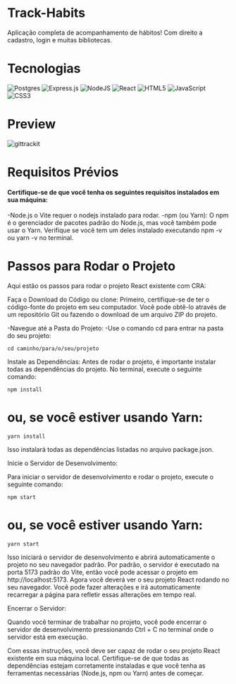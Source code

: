 # Track-Habits
Aplicação completa de acompanhamento de hábitos! Com direito a cadastro, login e muitas bibliotecas.

# Tecnologias
![Postgres](https://img.shields.io/badge/postgres-%23316192.svg?style=for-the-badge&logo=postgresql&logoColor=white)
![Express.js](https://img.shields.io/badge/express.js-%23404d59.svg?style=for-the-badge&logo=express&logoColor=%2361DAFB)
![NodeJS](https://img.shields.io/badge/node.js-6DA55F?style=for-the-badge&logo=node.js&logoColor=white)
![React](https://img.shields.io/badge/react-%2320232a.svg?style=for-the-badge&logo=react&logoColor=%2361DAFB)
![HTML5](https://img.shields.io/badge/html5-%23E34F26.svg?style=for-the-badge&logo=html5&logoColor=white)
![JavaScript](https://img.shields.io/badge/javascript-%23323330.svg?style=for-the-badge&logo=javascript&logoColor=%23F7DF1E)
![CSS3](https://img.shields.io/badge/css3-%231572B6.svg?style=for-the-badge&logo=css3&logoColor=white)

# Preview
![gittrackit](https://github.com/CauaYves/Track-Habits/assets/108950428/7f20e843-0801-43d8-a586-8862a87a3def)

# Requisitos Prévios
#### Certifique-se de que você tenha os seguintes requisitos instalados em sua máquina:
-Node.js o Vite requer o nodejs instalado para rodar.
-npm (ou Yarn): O npm é o gerenciador de pacotes padrão do Node.js, mas você também pode usar o Yarn. Verifique se você tem um deles instalado executando npm -v ou yarn -v no terminal.

# Passos para Rodar o Projeto
Aqui estão os passos para rodar o projeto React existente com CRA:

Faça o Download do Código ou clone:
Primeiro, certifique-se de ter o código-fonte do projeto em seu computador. Você pode obtê-lo através de um repositório Git ou fazendo o download de um arquivo ZIP do projeto.

-Navegue até a Pasta do Projeto:
-Use o comando cd para entrar na pasta do seu projeto:

    cd caminho/para/o/seu/projeto

Instale as Dependências:
Antes de rodar o projeto, é importante instalar todas as dependências do projeto. No terminal, execute o seguinte comando:

    npm install
# ou, se você estiver usando Yarn:
    yarn install
Isso instalará todas as dependências listadas no arquivo package.json.

Inicie o Servidor de Desenvolvimento:

Para iniciar o servidor de desenvolvimento e rodar o projeto, execute o seguinte comando:

    npm start
# ou, se você estiver usando Yarn:
    yarn start
Isso iniciará o servidor de desenvolvimento e abrirá automaticamente o projeto no seu navegador padrão. Por padrão, o servidor é executado na porta 5173 padrão do Vite, então você pode acessar o projeto em http://localhost:5173.
Agora você deverá ver o seu projeto React rodando no seu navegador. Você pode fazer alterações e irá automaticamente recarregar a página para refletir essas alterações em tempo real.

Encerrar o Servidor:

Quando você terminar de trabalhar no projeto, você pode encerrar o servidor de desenvolvimento pressionando Ctrl + C no terminal onde o servidor está em execução.

Com essas instruções, você deve ser capaz de rodar o seu projeto React existente em sua máquina local. Certifique-se de que todas as dependências estejam corretamente instaladas e que você tenha as ferramentas necessárias (Node.js, npm ou Yarn) antes de começar.
